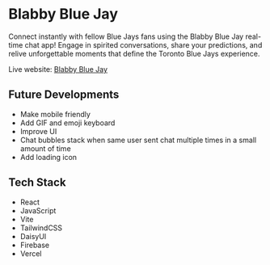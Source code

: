 # Blabby Blue Jay

Connect instantly with fellow Blue Jays fans using the Blabby Blue Jay real-time chat app! Engage in spirited conversations, share your predictions, and relive unforgettable moments that define the Toronto Blue Jays experience.

Live website: [Blabby Blue Jay](https://blabbybluejay.vercel.app/)

## Future Developments

- Make mobile friendly
- Add GIF and emoji keyboard
- Improve UI
- Chat bubbles stack when same user sent chat multiple times in a small amount of time
- Add loading icon

## Tech Stack

- React
- JavaScript
- Vite
- TailwindCSS
- DaisyUI
- Firebase
- Vercel